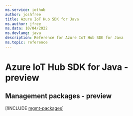 ```yaml
---
ms.service: iothub
author: joshfree
title: Azure IoT Hub SDK for Java
ms.author: jfree
ms.data: 10/04/2022
ms.devlang: java
description: Reference for Azure IoT Hub SDK for Java
ms.topic: reference
---
```

# Azure IoT Hub SDK for Java - preview

## Management packages - preview
[!INCLUDE [mgmt-packages](iot-hub-mgmt-index.md)]
